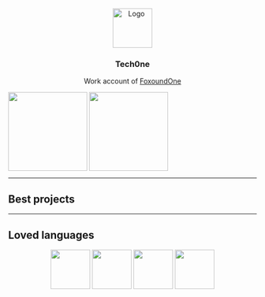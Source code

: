 <style>
    .dot {
        height: 25px;
        width: 25px;
        background-color: #bbb;
        border-radius: 50%;
        display: inline-block;
    }
</style>

<a name="readme-top"></a>

<br />
<div align="center">
  <a href="https://github.com/Tech0ne">
    <img src="https://avatars.githubusercontent.com/u/114503799?v=4" alt="Logo" width="80" height="80">
  </a>

  <h3 align="center">Tech0ne</h3>

  <p align="center">
    Work account of <a href="https://github.com/fxndone">FoxoundOne</a>
    <br />
</div>

<img align="center" height="160" src="https://github-readme-stats.vercel.app/api/top-langs/?username=tech0ne&layout=compact&theme=transparent" />
  <img align="center" height="160" src="https://github-readme-stats.vercel.app/api?username=tech0ne&theme=transparent&count_private=true&include_all_commits=true&show_icons=true&custom_title=Stats"/>

---

## Best projects

---

## Loved languages

<p align="center">
    <a href="https://www.python.org/"><img src="https://worldvectorlogo.com/logos/python-5.svg" width="80" height="80"/></a>
    <a href="https://cplusplus.com/"><img src="https://worldvectorlogo.com/logos/c.svg" width="80" height="80"/></a>
    <a href="https://www.rust-lang.org/"><img src="https://worldvectorlogo.com/logos/rust.svg" width="80" height="80"/></a>
    <a href="https://www.rust-lang.org/"><img src="https://worldvectorlogo.com/logos/unity-69.svg" width="80" height="80"/></a>
</p>